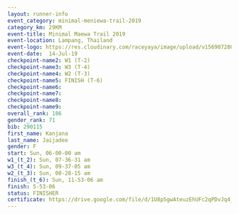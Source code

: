 ```yaml
---
layout: runner-info 
event_category: minimal-meniewa-trail-2019 
category_km: 29KM 
event-title: Minimal Maewa Trail 2019 
event-location: Lampang, Thailand 
event-logo: https://res.cloudinary.com/raceyaya/image/upload/v1569072805/logo/minimal-trail_ktnvsp.jpg 
event-date:  14-Jul-19 
checkpoint-name2: W1 (T-2) 
checkpoint-name3: W3 (T-4) 
checkpoint-name4: W2 (T-3) 
checkpoint-name5: FINISH (T-6) 
checkpoint-name6: 
checkpoint-name7: 
checkpoint-name8: 
checkpoint-name9: 
overall_rank: 186
gender_rank: 71
bib: 290115
first_name: Kanjana
last_name: Jaijadee
gender: F
start: Sun, 06-00-00 am
w1_(t_2): Sun, 07-36-31 am
w3_(t_4): Sun, 09-37-05 am
w2_(t_3): Sun, 08-28-15 am
finish_(t_6): Sun, 11-53-06 am
finish: 5-53-06
status: FINISHER
certificate: https://drive.google.com/file/d/1U8p5gwAteuzEhUFc2qPDvJq4_8cKAOTw/view?usp=sharing
---
```

